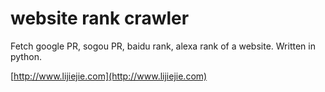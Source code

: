 website rank crawler
==========

Fetch google PR, sogou PR, baidu rank, alexa rank of a website.
Written in python.

[http://www.lijiejie.com](http://www.lijiejie.com)
